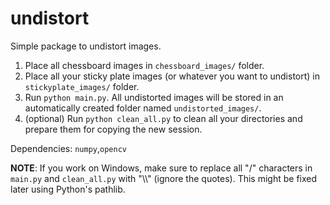 # undistort  

Simple package to undistort images.  

1. Place all chessboard images in `chessboard_images/` folder.
2. Place all your sticky plate images (or whatever you want to undistort) in `stickyplate_images/` folder.
3. Run ```python main.py```. All undistorted images will be stored in an automatically created folder named `undistorted_images/`.  
4. (optional) Run ```python clean_all.py``` to clean all your directories and prepare them for copying the new session. 

Dependencies: `numpy`,`opencv`

**NOTE**: If you work on Windows, make sure to replace all "/" characters in `main.py` and `clean_all.py` with "\\\\" (ignore the quotes). This might be fixed later using Python's pathlib.  
